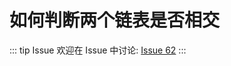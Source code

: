 # 如何判断两个链表是否相交



::: tip Issue 
 欢迎在 Issue 中讨论: [Issue 62](https://github.com/shfshanyue/Daily-Question/issues/62) 
:::

